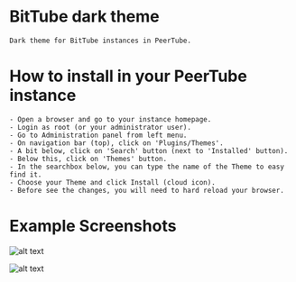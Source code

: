 # BitTube dark theme

    Dark theme for BitTube instances in PeerTube. 

   # How to install in your PeerTube instance

    - Open a browser and go to your instance homepage. 
    - Login as root (or your administrator user).
    - Go to Administration panel from left menu.
    - On navigation bar (top), click on 'Plugins/Themes'.
    - A bit below, click on 'Search' button (next to 'Installed' button).
    - Below this, click on 'Themes' button.
    - In the searchbox below, you can type the name of the Theme to easy find it.
    - Choose your Theme and click Install (cloud icon).
    - Before see the changes, you will need to hard reload your browser.

   # Example Screenshots

   ![alt text](https://github.com/ipbc-dev/peertube-theme-bittube-dark-mode/blob/master/public/images/screenshot1.png)

   ![alt text](https://github.com/ipbc-dev/peertube-theme-bittube-dark-mode/blob/master/public/images/screenshot2.png)